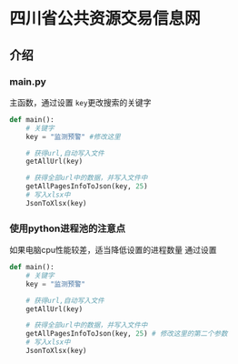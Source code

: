 # 四川省公共资源交易信息网

## 介绍

### main.py
主函数，通过设置 `key`更改搜索的关键字
```python
def main():
    # 关键字
    key = "监测预警" #修改这里

    # 获得url,自动写入文件
    getAllUrl(key)

    # 获得全部url中的数据，并写入文件中
    getAllPagesInfoToJson(key, 25)
    # 写入xlsx中
    JsonToXlsx(key)
```
### 使用python进程池的注意点
如果电脑cpu性能较差，适当降低设置的进程数量
通过设置

```python
def main():
    # 关键字
    key = "监测预警"

    # 获得url,自动写入文件
    getAllUrl(key)

    # 获得全部url中的数据，并写入文件中
    getAllPagesInfoToJson(key, 25) # 修改这里的第二个参数
    # 写入xlsx中
    JsonToXlsx(key)
```